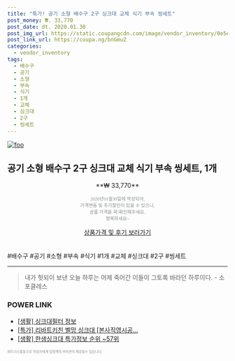 ```yaml
--- 
title: "특가! 공기 소형 배수구 2구 싱크대 교체 식기 부속 씽세트" 
post_money: ₩. 33,770 
post_date: dt. 2020.01.30 
post_img_url: https://static.coupangcdn.com/image/vendor_inventory/0e5e/94b225a90642d91c824f9f8df91cca006e1a6c439a40ad228327c4c70992.jpg 
post_link_url: https://coupa.ng/bnGmuZ 
categories: 
  - vendor_inventory 
tags: 
  - 배수구 
  - 공기 
  - 소형 
  - 부속 
  - 식기 
  - 1개 
  - 교체 
  - 싱크대 
  - 2구 
  - 씽세트 
--- 
```

[![foo](https://static.coupangcdn.com/image/vendor_inventory/0e5e/94b225a90642d91c824f9f8df91cca006e1a6c439a40ad228327c4c70992.jpg)](https://coupa.ng/bnGmuZ) 

## 공기 소형 배수구 2구 싱크대 교체 식기 부속 씽세트, 1개 
<p style="text-align: center;">**₩ 33,770**</p> 
<p style="text-align: center;"><span style="color: #898c8f; font-family: Georgia,Times,serif; font-size: 0.75em;">2020년01월30일에 작성되어, <br>가격변동 및 추가할인이 있을 수 있으니,<br> 상품 가격을 꼭!확인해주세요.<br>행복하세요~</span> 
</p>	 
<div markdown="0" style="text-align: center;"><a href="https://coupa.ng/bnGmuZ" class="btn btn--success">상품가격 및 후기 보러가기</a></div> 
<br><br> 
  #배수구 #공기 #소형 #부속 #식기 #1개 #교체 #싱크대 #2구 #씽세트 
<hr> 

> 내가 헛되이 보낸 오늘 하루는 어제 죽어간 이들이 그토록 바라던 하루이다. - 소포클레스 


### POWER LINK

* <a href="https://blog.naver.com/santokki14/221765068120" target="_blank"> [생활] 싱크대필터 정보 </a>
* <a href="https://blog.naver.com/an0733/221786505400" target="_blank">[특가] 리바트키친 벨망 싱크대 [본사직영시공...</a>
* <a href="https://blog.naver.com/sakai111/221782679834" target="_blank"> [생활] 한샘싱크대 특가정보 순위 ~57위</a>

<span style="color: #898c8f; font-family: Georgia,Times,serif; font-size: 0.55em;">파트너스활동으로 작성자에게 일정액의 커미션이 제공될수 있습니다.</span> 
